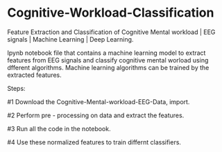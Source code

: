 # Cognitive-Workload-Classification
Feature Extraction and Classification of Cognitive Mental workload | EEG signals | Machine Learning | Deep Learning.


Ipynb notebook file that contains a machine learning model to extract features from EEG signals and classify cognitive mental worload using dfferent algorithms.
Machine learning algorithms can be trained by the extracted features.

Steps:

#1  Download the Cognitive-Mental-workload-EEG-Data, import.

#2  Perform pre - processing on data and extract the features.

#3  Run all the code in the notebook.

#4  Use these normalized features to train differnt classifiers.
